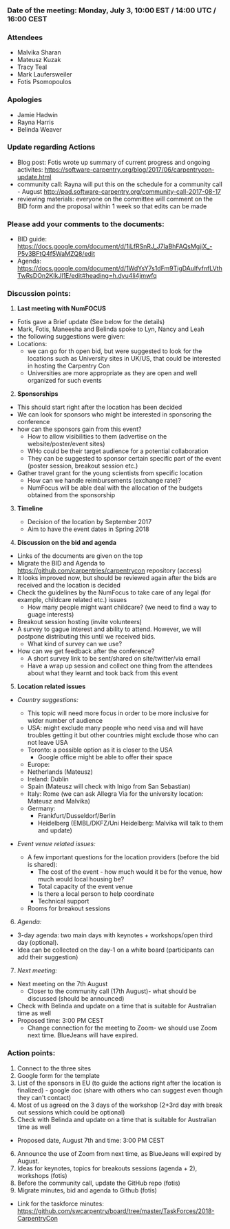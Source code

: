 ### Date of the meeting: Monday, July 3, 10:00 EST / 14:00 UTC / 16:00 CEST

### Attendees
- Malvika Sharan
- Mateusz Kuzak
- Tracy Teal
- Mark Laufersweiler 
- Fotis Psomopoulos

### Apologies
- Jamie Hadwin
- Rayna Harris 
- Belinda Weaver

### Update regarding Actions
- Blog post: Fotis wrote up summary of current progress and ongoing activites: https://software-carpentry.org/blog/2017/06/carpentrycon-update.html
- community call: Rayna will put this on the schedule for a community call - August  http://pad.software-carpentry.org/community-call-2017-08-17
- reviewing materials: everyone on the committee will comment on the BID form and the proposal within 1 week so that edits can be made

### Please add your comments to the documents:
- BID guide: https://docs.google.com/document/d/1iLfRSnRJ_J7laBhFAQsMgjiX_-P5v3BFtQ4f5WaMZQ8/edit
- Agenda: https://docs.google.com/document/d/1WdYsY7s1dFm9TigDAuIfvfnfLVthTwRsDOn2KIkJl1E/edit#heading=h.dyu4li4jmwfq

### Discussion points:

1) __Last meeting with NumFOCUS__

  - Fotis gave a Brief update (See below for the details)
  - Mark, Fotis, Maneesha and Belinda spoke to Lyn, Nancy and Leah
  - the following suggestions were given: 
  - Locations: 
    - we can go for th open bid, but were suggested to look for the locations such as University sites in UK/US, that could be interested in hosting the Carpentry Con
    - Universities are more appropriate as they are open and well organized for such events

2) __Sponsorships__

  - This should start right after the location has been decided
  - We can look for sponsors who might be interested in sponsoring the conference
  - how can the sponsors gain from this event?
    - How to allow visibilities to them (advertise on the website/poster/event sites)
    - WHo could be their target audience for a potential collaboration
    - They can be suggested to sponsor certain specific part of the event (poster session, breakout session etc.)
  - Gather travel grant for the young scientists from specific location
    - How can we handle reimbursements (exchange rate)?
    - NumFocus will be able deal with the allocation of the budgets obtained from the sponsorship

3) __Timeline__

    - Decision of the location by September 2017
    - Aim to have the event dates in Spring 2018

4) __Discussion on the bid and agenda__

  - Links of the documents are given on the top
  - Migrate the BID and Agenda to https://github.com/carpentries/carpentrycon repository (access)
  - It looks improved now, but should be reviewed again after the bids are received and the location is decided
  - Check the guidelines by the NumFocus to take care of any legal (for example, childcare related etc.) issues
    - How many people might want childcare? (we need to find a way to guage interests)
  - Breakout session hosting (invite volunteers)
  - A survey to gague interest and ability to attend. However, we will postpone distributing this until we received bids.
     - What kind of survey can we use?
  - How can we get feedback after the conference?
    - A short survey link to be sent/shared on site/twitter/via email
    - Have a wrap up session and collect one thing from the attendees about what they learnt and took back from this event

5) __Location related issues__

- _Country suggestions:_
  - This topic will need more focus in order to be more inclusive for wider number of audience
  - USA: might exclude many people who need visa and will have troubles getting it but other countries might exclude those who can not leave USA
  - Toronto: a possible option as it is closer to the USA
    - Google office might be able to offer their space
  - Europe:
  - Netherlands (Mateusz)
  - Ireland: Dublin
  - Spain (Mateusz will check with Inigo from San Sebastian)
  - Italy: Rome (we can ask Allegra Via for the university location: Mateusz and Malvika)
  - Germany: 
    - Frankfurt/Dusseldorf/Berlin
    - Heidelberg (EMBL/DKFZ/Uni Heidelberg: Malvika will talk to them and update)

- _Event venue related issues:_
  - A few important questions for the location providers (before the bid is shared):
    - The cost of the event - how much would it be for the venue, how much would local housing be?
    - Total capacity of the event venue
    - Is there a local person to help coordinate
    - Technical support
  - Rooms for breakout sessions

6) _Agenda:_
  - 3-day agenda: two main days with keynotes + workshops/open third day (optional).
  - Idea can be collected on the day-1 on a white board (participants can add their suggestion)
   
7) _Next meeting:_
  - Next meeting on the 7th August
    - Closer to the community call (17th August)- what should be discussed (should be announced) 
  - Check with Belinda and update on a time that is suitable for Australian time as well
  - Proposed time: 3:00 PM CEST
    - Change connection for the meeting to Zoom- we should use Zoom next time. BlueJeans will have expired.

### Action points:

1. Connect to the three sites
2. Google form for the template
3. List of the sponsors in EU (to guide the actions right after the location is finalized) -  google doc (share with others who can suggest even though they can't contact)
4. Most of us agreed on the 3 days of the workshop (2+3rd day with break out sessions which could be optional)
5. Check with Belinda and update on a time that is suitable for Australian time as well
  - Proposed date, August 7th and time: 3:00 PM CEST
6. Announce the use of Zoom from next time, as BlueJeans will expired by August.
7. Ideas for keynotes, topics for breakouts sessions (agenda + 2), workshops (fotis)
8. Before the community call, update the GitHub repo (fotis)
9. Migrate minutes, bid and agenda to Github (fotis)
  - Link for the taskforce minutes: https://github.com/swcarpentry/board/tree/master/TaskForces/2018-CarpentryCon
